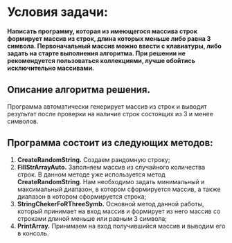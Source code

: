 # Условия задачи:

**Написать программу, которая из имеющегося массива строк формирует массив из строк, длина которых меньше либо равна 3 символа. Первоначальный массив можно ввести с клавиатуры, либо задать на старте выполнения алгоритма. При решении не рекомендуется пользоваться коллекциями, лучше обойтись исключительно массивами.**

## Описание алгоритма решения.

Программа автоматически генерирует массив из строк и выводит результат после проверки на наличие строк состоящих из 3 и менее символов.

## Программа состоит из следующих методов:

1. **CreateRandomString.**
Создаем рандомную строку;
2. **FillStrArrayAuto.**
Заполняем массив из случайного количества строк. В данном методе уже используется метод **CreateRandomString**. Нам необходимо задать минимальный и максимальный диапазон, в котором сформируется массив, а также диапазон в котором сформируется строка;
3. **StringChekerFoRThreeSymb.**
Основной метод данной работы, который принимает на вход массив и формирует из него массив со строками длиной меньше или равным 3 символа;
4. **PrintArray.**
Принимаем на вход получившийся массив и выводим его в консоль.